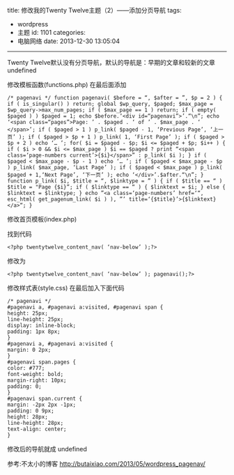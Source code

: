 title: 修改我的Twenty Twelve主题（2）——添加分页导航
tags:
  - wordpress
  - 主题
id: 1101
categories:
  - 电脑网络
date: 2013-12-30 13:05:04
---

Twenty Twelve默认没有分页导航，默认的导航是：早期的文章和较新的文章undefined

修改模板函数(functions.php)
在最后面添加

	/* pagenavi */ function pagenavi( $before = “, $after = ”, $p = 2 ) { if ( is_singular() ) return; global $wp_query, $paged; $max_page = $wp_query->max_num_pages; if ( $max_page == 1 ) return; if ( empty( $paged ) ) $paged = 1; echo $before.‘<div id=“pagenavi”>’.“\n”; echo ‘<span class=“pages”>Page: ’ . $paged . ‘ of ’ . $max_page . ‘ </span>’; if ( $paged > 1 ) p_link( $paged - 1, ‘Previous Page’, ‘上一页’ ); if ( $paged > $p + 1 ) p_link( 1, ‘First Page’ ); if ( $paged > $p + 2 ) echo ‘… ’; for( $i = $paged - $p; $i <= $paged + $p; $i++ ) { if ( $i > 0 && $i <= $max_page ) $i == $paged ? print “<span class=‘page-numbers current’>{$i}</span>” : p_link( $i ); } if ( $paged < $max_page - $p - 1 ) echo ‘… ’; if ( $paged < $max_page - $p ) p_link( $max_page, ‘Last Page’ ); if ( $paged < $max_page ) p_link( $paged + 1,‘Next Page’, ‘下一页’ ); echo ‘</div>’.$after.“\n”; } function p_link( $i, $title = “, $linktype = ” ) { if ( $title == “ ) $title = "Page {$i}”; if ( $linktype == “ ) { $linktext = $i; } else { $linktext = $linktype; } echo ”<a class=‘page-numbers’ href=‘“, esc_html( get_pagenum_link( $i ) ), ”’ title=‘{$title}’>{$linktext}</a>“; }

修改首页模板(index.php)

找到代码

	<?php twentytwelve_content_nav( ‘nav-below’ );?>

修改为

	<?php twentytwelve_content_nav( ‘nav-below’ ); pagenavi();?>

修改样式表(style.css)
在最后加入下面代码

	/* pagenavi */
	#pagenavi a, #pagenavi a:visited, #pagenavi span {
	height: 25px;
	line-height: 25px;
	display: inline-block;
	padding: 1px 8px;
	}
	#pagenavi a, #pagenavi a:visited {
	margin: 0 2px;
	}
	#pagenavi span.pages {
	color: #777;
	font-weight: bold;
	margin-right: 10px;
	padding: 0;
	}
	#pagenavi span.current {
	margin: -2px 2px -1px;
	padding: 0 9px;
	height: 28px;
	line-height: 28px;
	text-align: center;
	}

修改后的导航就成
undefined

参考:不太小的博客 http://butaixiao.com/2013/05/wordpress_pagenav/